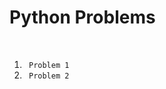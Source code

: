 <h1>Python Problems</h1>
<bR>
<ol>
  <li><code><a href="https://github.com/lakshayhasija13/Python_Problems/tree/e192e914e639fe4bee3ae0e8f1da16037a1014cb/Probelm_1"></a> Problem 1</code></li>
  
  <li><code><a href="https://github.com/lakshayhasija13/Python_Problems/tree/e192e914e639fe4bee3ae0e8f1da16037a1014cb/Problem_2"></a> Problem 2</code></li>
</ol>
